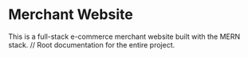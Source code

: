 # Merchant Website

This is a full-stack e-commerce merchant website built with the MERN stack.
// Root documentation for the entire project.
